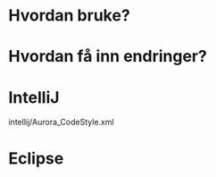 # Hvordan bruke?


# Hvordan få inn endringer?

# IntelliJ

intellij/Aurora_CodeStyle.xml

# Eclipse
